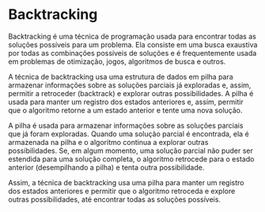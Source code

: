 # Backtracking
Backtracking é uma técnica de programação usada para encontrar todas as soluções possíveis para um problema. Ela consiste em uma busca exaustiva por todas as combinações possíveis de soluções e é frequentemente usada em problemas de otimização, jogos, algoritmos de busca e outros.

A técnica de backtracking usa uma estrutura de dados em pilha para armazenar informações sobre as soluções parciais já exploradas e, assim, permitir a retroceder (backtrack) e explorar outras possibilidades. A pilha é usada para manter um registro dos estados anteriores e, assim, permitir que o algoritmo retorne a um estado anterior e tente uma nova solução.

A pilha é usada para armazenar informações sobre as soluções parciais que já foram exploradas. Quando uma solução parcial é encontrada, ela é armazenada na pilha e o algoritmo continua a explorar outras possibilidades. Se, em algum momento, uma solução parcial não puder ser estendida para uma solução completa, o algoritmo retrocede para o estado anterior (desempilhando a pilha) e tenta outra possibilidade.

Assim, a técnica de backtracking usa uma pilha para manter um registro dos estados anteriores e permitir que o algoritmo retroceda e explore outras possibilidades, até encontrar todas as soluções possíveis.